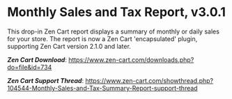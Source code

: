 # Monthly Sales and Tax Report, v3.0.1

This drop-in Zen Cart report displays a summary of monthly or daily sales for your store.  The report is now a Zen Cart 'encapsulated' plugin, supporting Zen Cart version 2.1.0 and later.

***Zen Cart Download***: https://www.zen-cart.com/downloads.php?do=file&id=734

***Zen Cart Support Thread***: https://www.zen-cart.com/showthread.php?104544-Monthly-Sales-and-Tax-Summary-Report-support-thread